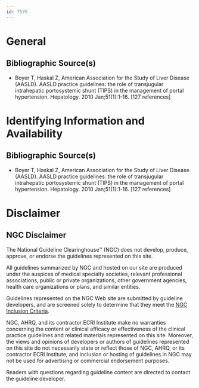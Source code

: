 ```yaml
---
id: 7576
---
```


# General

## Bibliographic Source(s)

- Boyer T, Haskal Z, American Association for the Study of Liver Disease (AASLD). AASLD practice guidelines: the role of transjugular intrahepatic portosystemic shunt (TIPS) in the management of portal hypertension. Hepatology. 2010 Jan;51(1):1-16. [127 references]

# Identifying Information and Availability

## Bibliographic Source(s)

- Boyer T, Haskal Z, American Association for the Study of Liver Disease (AASLD). AASLD practice guidelines: the role of transjugular intrahepatic portosystemic shunt (TIPS) in the management of portal hypertension. Hepatology. 2010 Jan;51(1):1-16. [127 references]

# Disclaimer

## NGC Disclaimer

The National Guideline Clearinghouse™ (NGC) does not develop, produce, approve, or endorse the guidelines represented on this site.

All guidelines summarized by NGC and hosted on our site are produced under the auspices of medical specialty societies, relevant professional associations, public or private organizations, other government agencies, health care organizations or plans, and similar entities.

Guidelines represented on the NGC Web site are submitted by guideline developers, and are screened solely to determine that they meet the [NGC Inclusion Criteria](/help-and-about/summaries/inclusion-criteria).

NGC, AHRQ, and its contractor ECRI Institute make no warranties concerning the content or clinical efficacy or effectiveness of the clinical practice guidelines and related materials represented on this site. Moreover, the views and opinions of developers or authors of guidelines represented on this site do not necessarily state or reflect those of NGC, AHRQ, or its contractor ECRI Institute, and inclusion or hosting of guidelines in NGC may not be used for advertising or commercial endorsement purposes.

Readers with questions regarding guideline content are directed to contact the guideline developer.

